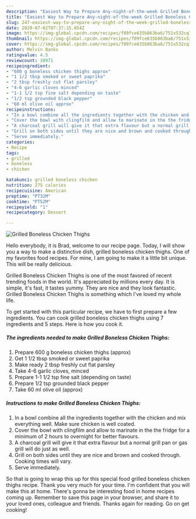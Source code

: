 ```yaml
---
description: "Easiest Way to Prepare Any-night-of-the-week Grilled Boneless Chicken Thighs"
title: "Easiest Way to Prepare Any-night-of-the-week Grilled Boneless Chicken Thighs"
slug: 247-easiest-way-to-prepare-any-night-of-the-week-grilled-boneless-chicken-thighs
date: 2020-07-02T07:37:15.854Z
image: https://img-global.cpcdn.com/recipes/f09fce635b863ba6/751x532cq70/grilled-boneless-chicken-thighs-recipe-main-photo.jpg
thumbnail: https://img-global.cpcdn.com/recipes/f09fce635b863ba6/751x532cq70/grilled-boneless-chicken-thighs-recipe-main-photo.jpg
cover: https://img-global.cpcdn.com/recipes/f09fce635b863ba6/751x532cq70/grilled-boneless-chicken-thighs-recipe-main-photo.jpg
author: Melvin Banks
ratingvalue: 4.5
reviewcount: 10971
recipeingredient:
- "600 g boneless chicken thighs approx"
- "1 1/2 tbsp smoked or sweet paprika"
- "2 tbsp freshly cut flat parsley"
- "4-6 garlic cloves minced"
- "1-1 1/2 tsp fine salt depending on taste"
- "1/2 tsp grounded black pepper"
- "60 ml olive oil approx"
recipeinstructions:
- "In a bowl combine all the ingredients together with the chicken and mix everything well. Make sure chicken is well coated."
- "Cover the bowl with clingfilm and allow to marinate in the the fridge for a minimum of 2 hours to overnight for better flavours."
- "A charcoal grill will give it that extra flavour but a normal grill pan or gas grill will do just as well."
- "Grill on both sides until they are nice and brown and cooked through. Cooking times will vary."
- "Serve immediately."
categories:
- Recipe
tags:
- grilled
- boneless
- chicken

katakunci: grilled boneless chicken 
nutrition: 275 calories
recipecuisine: American
preptime: "PT32M"
cooktime: "PT52M"
recipeyield: "1"
recipecategory: Dessert

---
```



![Grilled Boneless Chicken Thighs](https://img-global.cpcdn.com/recipes/f09fce635b863ba6/751x532cq70/grilled-boneless-chicken-thighs-recipe-main-photo.jpg)

Hello everybody, it is Brad, welcome to our recipe page. Today, I will show you a way to make a distinctive dish, grilled boneless chicken thighs. One of my favorites food recipes. For mine, I am going to make it a little bit unique. This will be really delicious.



Grilled Boneless Chicken Thighs is one of the most favored of recent trending foods in the world. It's appreciated by millions every day. It is simple, it's fast, it tastes yummy. They are nice and they look fantastic. Grilled Boneless Chicken Thighs is something which I've loved my whole life.


To get started with this particular recipe, we have to first prepare a few ingredients. You can cook grilled boneless chicken thighs using 7 ingredients and 5 steps. Here is how you cook it.

<!--inarticleads1-->

##### The ingredients needed to make Grilled Boneless Chicken Thighs:

1. Prepare 600 g boneless chicken thighs (approx)
1. Get 1 1/2 tbsp smoked or sweet paprika
1. Make ready 2 tbsp freshly cut flat parsley
1. Take 4-6 garlic cloves, minced
1. Prepare 1-1 1/2 tsp fine salt (depending on taste)
1. Prepare 1/2 tsp grounded black pepper
1. Take 60 ml olive oil (approx)




<!--inarticleads2-->

##### Instructions to make Grilled Boneless Chicken Thighs:

1. In a bowl combine all the ingredients together with the chicken and mix everything well. Make sure chicken is well coated.
1. Cover the bowl with clingfilm and allow to marinate in the the fridge for a minimum of 2 hours to overnight for better flavours.
1. A charcoal grill will give it that extra flavour but a normal grill pan or gas grill will do just as well.
1. Grill on both sides until they are nice and brown and cooked through. Cooking times will vary.
1. Serve immediately.




So that is going to wrap this up for this special food grilled boneless chicken thighs recipe. Thank you very much for your time. I'm confident that you will make this at home. There's gonna be interesting food in home recipes coming up. Remember to save this page in your browser, and share it to your loved ones, colleague and friends. Thanks again for reading. Go on get cooking!
